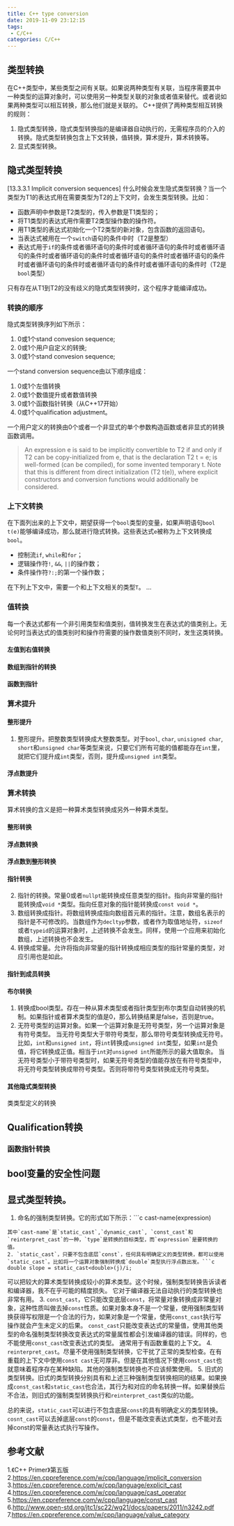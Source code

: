 ```yaml
---
title: C++ type conversion
date: 2019-11-09 23:12:15
tags:
 - C/C++
categories: C/C++
---
```


## 类型转换
在C++类型中，某些类型之间有关联。如果说两种类型有关联，当程序需要其中一种类型的运算对象时，可以使用另一种类型关联的对象或者值来替代。或者说如果两种类型可以相互转换，那么他们就是关联的。
C++提供了两种类型相互转换的规则：
1. 隐式类型转换，隐式类型转换指的是编译器自动执行的，无需程序员的介入的转换。隐式类型转换包含上下文转换，值转换，算术提升，算术转换等。
2. 显式类型转换。

## 隐式类型转换
[13.3.3.1 Implicit conversion sequences]
什么时候会发生隐式类型转换？当一个类型为T1的表达式用在需要类型为T2的上下文时，会发生类型转换。比如：
- 函数声明中参数是T2类型的，传入参数是T1类型的；
- 将T1类型的表达式用作需要T2类型操作数的操作符。
- 用T1类型的表达式初始化一个T2类型的新对象，包含函数的返回语句。
- 当表达式被用在一个`switch`语句的条件中时（T2是整型）
- 表达式用于`if`的条件或者循环语句的条件时或者循环语句的条件时或者循环语句的条件时或者循环语句的条件时或者循环语句的条件时或者循环语句的条件时或者循环语句的条件时或者循环语句的条件时或者循环语句的条件时（T2是`bool`类型）

只有存在从T1到T2的没有歧义的隐式类型转换时，这个程序才能编译成功。
 
### 转换的顺序
隐式类型转换序列如下所示：
1. 0或1个stand convesion sequence;
2. 0或1个用户自定义的转换;
3. 0或1个stand convesion sequence;

一个stand conversion sequence由以下顺序组成：
1. 0或1个左值转换
2. 0或1个数值提升或者数值转换
3. 0或1个函数指针转换（从C++17开始）
4. 0或1个qualification adjustment。

一个用户定义的转换由0个或者一个非显式的单个参数构造函数或者非显式的转换函数调用。
> An expression e is said to be implicitly convertible to T2 if and only if T2 can be copy-initialized from e, that is the declaration T2 t = e; is well-formed (can be compiled), for some invented temporary t. Note that this is different from direct initialization (T2 t(e)), where explicit constructors and conversion functions would additionally be considered.


### 上下文转换
在下面列出来的上下文中，期望获得一个`bool`类型的变量，如果声明语句`bool t(e)`能够编译成功，那么就进行隐式转换。这些表达式`e`被称为上下文转换成`bool`。
- 控制流`if`, `while`和`for`；
- 逻辑操作符`!`, `&&`, `||`的操作数；
- 条件操作符`?:;`的第一个操作数；

在下列上下文中，需要一个和上下文相关的类型`T`。
...

### 值转换
每一个表达式都有一个非引用类型和值类别，值转换发生在表达式的值类别上。无论何时当表达式的值类别时和操作符需要的操作数值类别不同时，发生这类转换。

#### 左值到右值转换


#### 数组到指针的转换

#### 函数到指针

### 算术提升
#### 整形提升
1. 整形提升。把整数类型转换成大整数类型。对于`bool`, `char`, `unisigned char`, `short`和`unsigned char`等类型来说，只要它们所有可能的值都能存在`int`里，就把它们提升成`int`类型，否则，提升成`unsigned int`类型。
#### 浮点数提升


### 算术转换
算术转换的含义是把一种算术类型转换成另外一种算术类型。

#### 整形转换

#### 浮点数转换

#### 浮点数到整形转换

#### 指针转换
2. 指针的转换。常量0或者`nullpt`能转换成任意类型的指针。指向非常量的指针能转换成`void *`类型。指向任意对象的指针能转换成`const void *`。
1. 数组转换成指针。将数组转换成指向数组首元素的指针。注意，数组名表示的指针是不可修改的。当数组作为`decltyp`参数，或者作为取值地址符，`sizeof`或者`typeid`的运算对象时，上述转换不会发生。同样，使用一个应用来初始化数组，上述转换也不会发生。
4. 转换成常量。允许将指向非常量的指针转换成相应类型的指针常量的类型，对应引用也是如此。

#### 指针到成员转换

#### 布尔转换
1. 转换成bool类型。存在一种从算术类型或者指针类型到布尔类型自动转换的机制。如果指针或者算术类型的值是0，那么转换结果是false，否则是true。
2. 无符号类型的运算对象。如果一个运算对象是无符号类型，另一个运算对象是有符号类型。
当无符号类型大于带符号类型，那么带符号类型转换成无符号。比如，`int`和`unsigned int`，将`int`转换成`unsigned int`类型，如果`int`是负值，将它转换成正值。相当于`int`对`unsigned int`所能所示的最大值取余。
当无符号类型小于带符号类型时，如果无符号类型的值能存放在有符号类型中，将无符号类型转换成带符号类型。否则将带符号类型转换成无符号类型。

#### 其他隐式类型转换
类类型定义的转换

## Qualification转换
### 函数指针转换

## bool变量的安全性问题

## 显式类型转换。
1. 命名的强制类型转换。它的形式如下所示：```c
cast-name<type>(expression)
```
其中`cast-name`是`static_cast`,`dynamic_cast`, `const_cast`和`reinterpret_cast`的一种，`type`是转换的目标类型，而`expression`是要转换的值。
2. `static_cast`，只要不包含底层`const`，任何具有明确定义的类型转换，都可以使用`static_cast`。比如将一个运算对象强制转换成`double`类型执行浮点数出发。```c
double slope = static_cast<double>(j)/i;
```
可以把较大的算术类型转换成较小的算术类型。这个时候，强制类型转换告诉读者和编译器，我不在乎可能的精度损失。
它对于编译器无法自动执行的类型转换也非常有用。
3. `const_cast`，它只能改变底层`const`，将常量对象转换成非常量对象，这种性质叫做去掉`const`性质。如果对象本身不是一个常量，使用强制类型转换获得写权限是一个合法的行为，如果对象是一个常量，使用`const_cast`执行写操作就会产生未定义的后果。
`const_cast`只能改变表达式的常量值，使用其他类型的命名强制类型转换改变表达式的常量属性都会引发编译器的错误。同样的，也不能使用`const_cast`改变表达式的类型。
通常用于有函数重载的上下文。
4. `reinterpret_cast`。尽量不使用强制类型转换，它干扰了正常的类型检查。在有重载的上下文中使用`const cast`无可厚非。但是在其他情况下使用`const_cast`也就意味着程序存在某种缺陷。其他的强制类型转换也不应该频繁使用。
5. 旧式的类型转换。旧式的类型转换分别具有和上述三种强制类型转换相同的结果。如果换成`const_cast`和`static_cast`也合法，其行为和对应的命名转换一样。如果替换后不合法，则旧式的强制类型转换执行和`reinterpret_cast`类似的功能。

总的来说，`static_cast`可以进行不包含底层`const`的具有明确定义的类型转换。
`cosnt_cast`可以去掉底层`const`的`const`，但是不能改变表达式类型，也不能对去掉const的常量表达式执行写操作。



## 参考文献
1.《C++ Primer》第五版
2.https://en.cppreference.com/w/cpp/language/implicit_conversion
3.https://en.cppreference.com/w/cpp/language/explicit_cast
4.https://en.cppreference.com/w/cpp/language/cast_operator
5.https://en.cppreference.com/w/cpp/language/const_cast
6.http://www.open-std.org/jtc1/sc22/wg21/docs/papers/2011/n3242.pdf
7.https://en.cppreference.com/w/cpp/language/value_category
